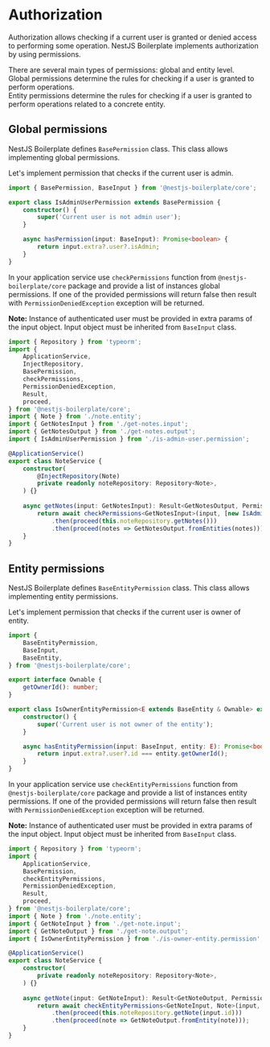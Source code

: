 # Authorization

Authorization allows checking if a current user is granted or denied access to performing some operation.
NestJS Boilerplate implements authorization by using permissions.

There are several main types of permissions: global and entity level.\
Global permissions determine the rules for checking if a user is granted to perform operations.\
Entity permissions determine the rules for checking if a user is granted to perform operations related to a concrete 
entity.

## Global permissions

NestJS Boilerplate defines `BasePermission` class. This class allows implementing global permissions.

Let's implement permission that checks if the current user is admin.

```typescript
import { BasePermission, BaseInput } from '@nestjs-boilerplate/core';

export class IsAdminUserPermission extends BasePermission {
    constructor() {
        super('Current user is not admin user');
    }

    async hasPermission(input: BaseInput): Promise<boolean> {
        return input.extra?.user?.isAdmin;
    }
}
```

In your application service use `checkPermissions` function from `@nestjs-boilerplate/core` package and provide a list
of instances global permissions. If one of the provided permissions will return false then result with
`PermissionDeniedException` exception will be returned.

**Note:** Instance of authenticated user must be provided in extra params of the input object. Input object must be 
inherited from `BaseInput` class.

```typescript
import { Repository } from 'typeorm';
import {
    ApplicationService,
    InjectRepository,
    BasePermission,
    checkPermissions,
    PermissionDeniedException,
    Result,
    proceed,
} from '@nestjs-boilerplate/core';
import { Note } from './note.entity';
import { GetNotesInput } from './get-notes.input';
import { GetNotesOutput } from './get-notes.output';
import { IsAdminUserPermission } from './is-admin-user.permission';

@ApplicationService()
export class NoteService {
    constructor(
        @InjectRepository(Note)
        private readonly noteRepository: Repository<Note>,
    ) {}
    
    async getNotes(input: GetNotesInput): Result<GetNotesOutput, PermissionDeniedException> {
        return await checkPermissions<GetNotesInput>(input, [new IsAdminUserPermission()])
            .then(proceed(this.noteRepository.getNotes()))
            .then(proceed(notes => GetNotesOutput.fromEntities(notes)));
    }
}
```

## Entity permissions

NestJS Boilerplate defines `BaseEntityPermission` class. This class allows implementing entity permissions.

Let's implement permission that checks if the current user is owner of entity.

```typescript
import {
    BaseEntityPermission,
    BaseInput,
    BaseEntity,
} from '@nestjs-boilerplate/core';

export interface Ownable {
    getOwnerId(): number;
}

export class IsOwnerEntityPermission<E extends BaseEntity & Ownable> extends BaseEntityPermission<BaseInput, E> {
    constructor() {
        super('Current user is not owner of the entity');
    }

    async hasEntityPermission(input: BaseInput, entity: E): Promise<boolean> {
        return input.extra?.user?.id === entity.getOwnerId();
    }
}
```

In your application service use `checkEntityPermissions` function from `@nestjs-boilerplate/core` package and 
provide a list of instances entity permissions. If one of the provided permissions will return false then result with
`PermissionDeniedException` exception will be returned.

**Note:** Instance of authenticated user must be provided in extra params of the input object. Input object must be
inherited from `BaseInput` class.

```typescript
import { Repository } from 'typeorm';
import {
    ApplicationService,
    BasePermission,
    checkEntityPermissions,
    PermissionDeniedException,
    Result,
    proceed,
} from '@nestjs-boilerplate/core';
import { Note } from './note.entity';
import { GetNoteInput } from './get-note.input';
import { GetNoteOutput } from './get-note.output';
import { IsOwnerEntityPermission } from './is-owner-entity.permission';

@ApplicationService()
export class NoteService {
    constructor(
        private readonly noteRepository: Repository<Note>,
    ) {}
    
    async getNote(input: GetNoteInput): Result<GetNoteOutput, PermissionDeniedException> {
        return await checkEntityPermissions<GetNoteInput, Note>(input, [new IsOwnerEntityPermission<Note>()])
            .then(proceed(this.noteRepository.getNote(input.id)))
            .then(proceed(note => GetNoteOutput.fromEntity(note)));
    }
}
```